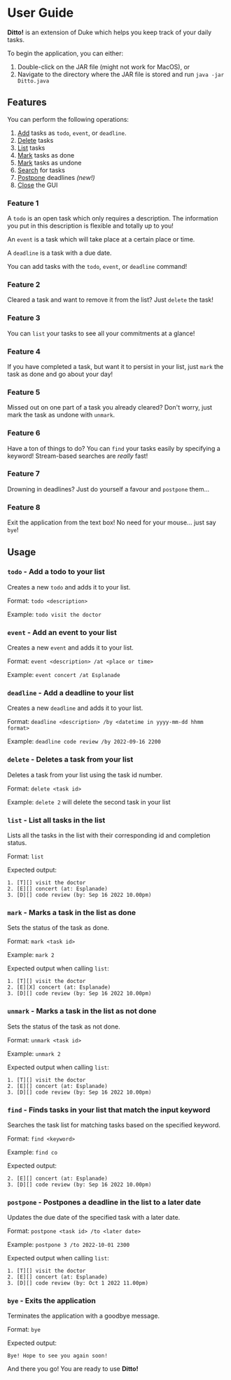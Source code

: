 # User Guide

**Ditto!** is an extension of Duke which helps you keep track of your daily tasks.

To begin the application, you can either:

1. Double-click on the JAR file (might not work for MacOS), or
2. Navigate to the directory where the JAR file is stored and run `java -jar Ditto.java`

## Features 

You can perform the following operations: 

1. [Add](https://nseah21.github.io/ip/#feature-1) tasks as `todo`, `event`, or `deadline`. 
2. [Delete](https://nseah21.github.io/ip/#feature-2) tasks 
3. [List](https://nseah21.github.io/ip/#feature-3) tasks
4. [Mark](https://nseah21.github.io/ip/#feature-4) tasks as done
5. [Mark](https://nseah21.github.io/ip/#feature-5) tasks as undone
6. [Search](https://nseah21.github.io/ip/#feature-6) for tasks
7. [Postpone](https://nseah21.github.io/ip/#feature-7) deadlines *(new!)*
7. [Close](https://nseah21.github.io/ip/#feature-8) the GUI 

### Feature 1

A `todo` is an open task which only requires a description. The information you put in this description is flexible and totally up to you!

An `event` is a task which will take place at a certain place or time. 

A `deadline` is a task with a due date. 

You can add tasks with the `todo`, `event`, or `deadline` command! 

### Feature 2

Cleared a task and want to remove it from the list? Just `delete` the task!

### Feature 3

You can `list` your tasks to see all your commitments at a glance!

### Feature 4

If you have completed a task, but want it to persist in your list, just `mark` the task as done and go about your day!

### Feature 5

Missed out on one part of a task you already cleared? Don't worry, just mark the task as undone with `unmark`.

### Feature 6

Have a ton of things to do? You can `find` your tasks easily by specifying a keyword! Stream-based searches are *really* fast!

### Feature 7

Drowning in deadlines? Just do yourself a favour and `postpone` them...

### Feature 8

Exit the application from the text box! No need for your mouse... just say `bye`!


## Usage

### `todo` - Add a todo to your list

Creates a new `todo` and adds it to your list. 

Format: `todo <description>`

Example: `todo visit the doctor`

### `event` - Add an event to your list

Creates a new `event` and adds it to your list.

Format: `event <description> /at <place or time>`

Example: `event concert /at Esplanade`

### `deadline` - Add a deadline to your list

Creates a new `deadline` and adds it to your list.

Format: `deadline <description> /by <datetime in yyyy-mm-dd hhmm format>`

Example: `deadline code review /by 2022-09-16 2200`

### `delete` - Deletes a task from your list

Deletes a task from your list using the task id number.

Format: `delete <task id>`

Example: `delete 2` will delete the second task in your list

### `list` - List all tasks in the list

Lists all the tasks in the list with their corresponding id and completion status. 

Format: `list`

Expected output: 

```
1. [T][] visit the doctor
2. [E][] concert (at: Esplanade)
3. [D][] code review (by: Sep 16 2022 10.00pm)
```

### `mark` - Marks a task in the list as done

Sets the status of the task as done. 

Format: `mark <task id>`

Example: `mark 2`

Expected output when calling `list`:

```
1. [T][] visit the doctor
2. [E][X] concert (at: Esplanade)
3. [D][] code review (by: Sep 16 2022 10.00pm)
```

### `unmark` - Marks a task in the list as not done

Sets the status of the task as not done.

Format: `unmark <task id>`

Example: `unmark 2`

Expected output when calling `list`:

```
1. [T][] visit the doctor
2. [E][] concert (at: Esplanade)
3. [D][] code review (by: Sep 16 2022 10.00pm)
```

### `find` - Finds tasks in your list that match the input keyword

Searches the task list for matching tasks based on the specified keyword.

Format: `find <keyword>`

Example: `find co`

Expected output:

```    
2. [E][] concert (at: Esplanade)
3. [D][] code review (by: Sep 16 2022 10.00pm)
```

### `postpone` - Postpones a deadline in the list to a later date

Updates the due date of the specified task with a later date.

Format: `postpone <task id> /to <later date>`

Example: `postpone 3 /to 2022-10-01 2300`

Expected output when calling `list`:

```    
1. [T][] visit the doctor
2. [E][] concert (at: Esplanade)
3. [D][] code review (by: Oct 1 2022 11.00pm)
```

### `bye` - Exits the application

Terminates the application with a goodbye message.

Format: `bye`

Expected output:

```    
Bye! Hope to see you again soon!
```

And there you go! You are ready to use **Ditto!**
